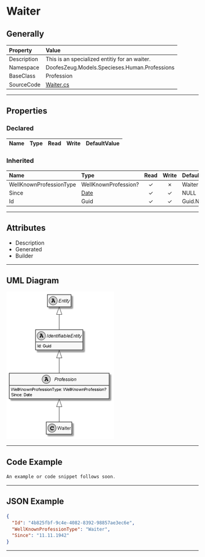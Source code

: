﻿# Waiter

## Generally

|Property|Value|
|:-|:-|
|Description|This is an specialized entitiy for an waiter.|
|Namespace|DoofesZeug.Models.Specieses.Human.Professions|
|BaseClass|Profession|
|SourceCode|[Waiter.cs](../../../../DoofesZeug.Library/Src/Models/Specieses/Human/Professions/Waiter.cs)|

---

## Properties

### Declared

|Name|Type|Read|Write|DefaultValue|
|:---|:---|:--:|:---:|:-----------|

### Inherited

|Name|Type|Read|Write|DefaultValue|
|:---|:---|:--:|:---:|:-----------|
|WellKnownProfessionType|WellKnownProfession?|&#x2713;|&#x2717;|Waiter|
|Since|[Date](../../Models/DoofesZeug.Models.DateAndTime/Date.md)|&#x2713;|&#x2713;|NULL|
|Id|Guid|&#x2713;|&#x2713;|Guid.NewGuid()|

---

## Attributes

- Description
- Generated
- Builder

---

## UML Diagram

![Waiter.png](./Waiter.png "Waiter")

---

## Code Example

```cs
An example or code snippet follows soon.
```

---

## JSON Example

```json
{
  "Id": "4b825fbf-9c4e-4082-8392-98857ae3ec6e",
  "WellKnownProfessionType": "Waiter",
  "Since": "11.11.1942"
}
```

---

